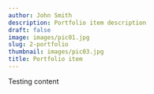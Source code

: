 ```yaml
---
author: John Smith
description: Portfolio item description
draft: false
image: images/pic01.jpg
slug: 2-portfolio
thumbnail: images/pic03.jpg
title: Portfolio item
---
```

Testing content